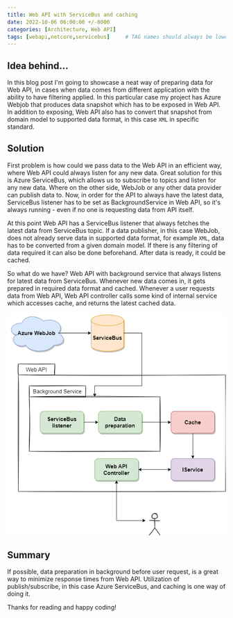 ```yaml
---
title: Web API with ServiceBus and caching
date: 2022-10-06 06:00:00 +/-0000
categories: [Architecture, Web API]
tags: [webapi,netcore,servicebus]     # TAG names should always be lowercase
---
```


## Idea behind... ##

In this blog post I'm going to showcase a neat way of preparing data for Web API, in cases when data comes from different application with the ability to have filtering applied. In this particular case my project has Azure Webjob that produces data snapshot which has to be exposed in Web API. In addition to exposing, Web API also has to convert that snapshot from domain model to supported data format, in this case ``XML`` in specific standard.

## Solution ##

First problem is how could we pass data to the Web API in an efficient way, where Web API could always listen for any new data. Great solution for this is Azure ServiceBus, which allows us to subscribe to topics and listen for any new data. Where on the other side, WebJob or any other data provider can publish data to. Now, in order for the API to always have the latest data, ServiceBus listener has to be set as BackgroundService in Web API, so it's always running - even if no one is requesting data from API itself.
 
At this point Web API has a ServiceBus listener that always fetches the latest data from ServiceBus topic. If a data publisher, in this case WebJob, does not already serve data in supported data format, for example ``XML``, data has to be converted from a given domain model. If there is any filtering of data required it can also be done beforehand. After data is ready, it could be cached.
 
So what do we have? Web API with background service that always listens for latest data from ServiceBus. Whenever new data comes in, it gets prepared in required data format and cached. Whenever a user requests data from Web API, Web API controller calls some kind of internal service which accesses cache, and returns the latest cached data.

![Web API with ServiceBus](/assets/img/posts/webapi/web-api-servicebus.png "Web API with ServiceBus")

## Summary ##

If possible, data preparation in background before user request, is a great way to minimize response times from Web API. Utilization of publish/subscribe, in this case Azure ServiceBus, and caching is one way of doing it.
 
Thanks for reading and happy coding!


